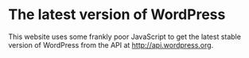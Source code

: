 # The latest version of WordPress

This website uses some frankly poor JavaScript to get the latest stable version of WordPress from the API at http://api.wordpress.org.
